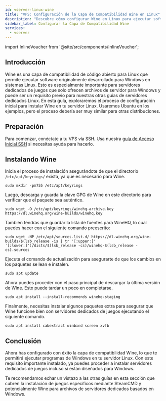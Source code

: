 ```yaml
---
id: vserver-linux-wine
title: "VPS: Configuración de la Capa de Compatibilidad Wine en Linux"
description: "Descubre cómo configurar Wine en Linux para ejecutar software y servidores de juegos de Windows sin problemas en tu sistema → Aprende más ahora"
sidebar_label: Configurar la Capa de Compatibilidad Wine
services:
  - vserver
---
```


import InlineVoucher from '@site/src/components/InlineVoucher';

## Introducción

Wine es una capa de compatibilidad de código abierto para Linux que permite ejecutar software originalmente desarrollado para Windows en sistemas Linux. Esto es especialmente importante para servidores dedicados de juegos que solo ofrecen archivos de servidor para Windows y puede ser un requisito previo para nuestras otras guías de servidores dedicados Linux. En esta guía, exploraremos el proceso de configuración inicial para instalar Wine en tu servidor Linux. Usaremos Ubuntu en los ejemplos, pero el proceso debería ser muy similar para otras distribuciones.

<InlineVoucher />

## Preparación

Para comenzar, conéctate a tu VPS vía SSH. Usa nuestra [guía de Acceso Inicial SSH](vserver-linux-ssh.md) si necesitas ayuda para hacerlo.

## Instalando Wine

Inicia el proceso de instalación asegurándote de que el directorio `/etc/apt/keyrings/` exista, ya que es necesario para Wine.
```
sudo mkdir -pm755 /etc/apt/keyrings
```

Luego, descarga y guarda la clave GPG de Wine en este directorio para verificar que el paquete sea auténtico.
```
sudo wget -O /etc/apt/keyrings/winehq-archive.key https://dl.winehq.org/wine-builds/winehq.key
```

También tendrás que guardar la lista de fuentes para WineHQ, lo cual puedes hacer con el siguiente comando preescrito:
```
sudo wget -NP /etc/apt/sources.list.d/ https://dl.winehq.org/wine-builds/$(lsb_release -is | tr '[:upper:]' '[:lower:]')/dists/$(lsb_release -cs)/winehq-$(lsb_release -cs).sources
```

Ejecuta el comando de actualización para asegurarte de que los cambios en los paquetes se lean e instalen.
```
sudo apt update
```

Ahora puedes proceder con el paso principal de descargar la última versión de Wine. Esto puede tardar un poco en completarse.
```
sudo apt install --install-recommends winehq-staging
```

Finalmente, necesitas instalar algunos paquetes extra para asegurar que Wine funcione bien con servidores dedicados de juegos ejecutando el siguiente comando.
```
sudo apt install cabextract winbind screen xvfb
```

## Conclusión

Ahora has configurado con éxito la capa de compatibilidad Wine, lo que te permitirá ejecutar programas de Windows en tu servidor Linux. Con este requisito importante instalado, ya puedes proceder a instalar servidores dedicados de juegos incluso si están diseñados para Windows.

Te recomendamos echar un vistazo a las otras guías en esta sección que cubren la instalación de juegos específicos mediante SteamCMD y potencialmente Wine para archivos de servidores dedicados basados en Windows.

<InlineVoucher />